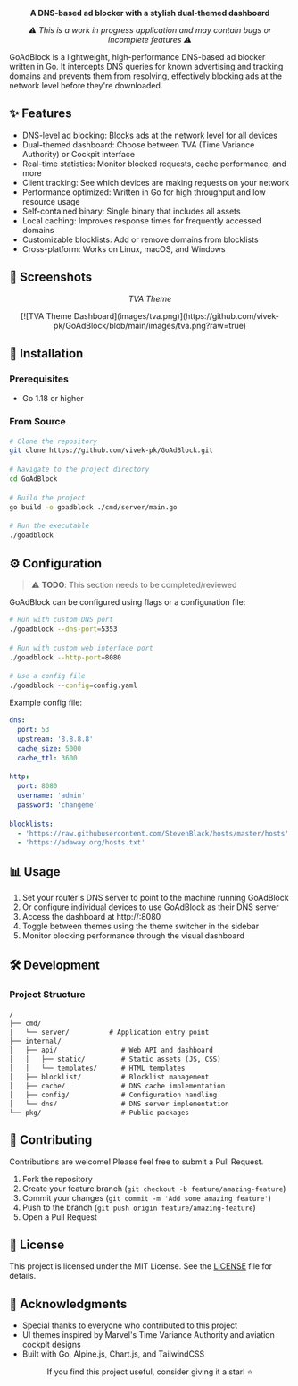 <div align="center">
<p><strong>A DNS-based ad blocker with a stylish dual-themed dashboard</strong></p>
</div>

<div align="center">
<p><em>⚠️ This is a work in progress application and may contain bugs or incomplete features ⚠️</em></p>
</div>

GoAdBlock is a lightweight, high-performance DNS-based ad blocker written in Go. It intercepts DNS queries for known advertising and tracking domains and prevents them from resolving, effectively blocking ads at the network level before they're downloaded.

## ✨ Features

- DNS-level ad blocking: Blocks ads at the network level for all devices
- Dual-themed dashboard: Choose between TVA (Time Variance Authority) or Cockpit interface
- Real-time statistics: Monitor blocked requests, cache performance, and more
- Client tracking: See which devices are making requests on your network
- Performance optimized: Written in Go for high throughput and low resource usage
- Self-contained binary: Single binary that includes all assets
- Local caching: Improves response times for frequently accessed domains
- Customizable blocklists: Add or remove domains from blocklists
- Cross-platform: Works on Linux, macOS, and Windows

## 📸 Screenshots

<div align="center">
<p><i>TVA Theme</i></p>
[![TVA Theme Dashboard](images/tva.png)](https://github.com/vivek-pk/GoAdBlock/blob/main/images/tva.png?raw=true)
</div>

## 🚀 Installation

### Prerequisites

- Go 1.18 or higher

### From Source

```sh
# Clone the repository
git clone https://github.com/vivek-pk/GoAdBlock.git

# Navigate to the project directory
cd GoAdBlock

# Build the project
go build -o goadblock ./cmd/server/main.go

# Run the executable
./goadblock
```

<!-- ### Using Docker
```sh
# Build the Docker image
docker build -t goadblock .

# Run the container
docker run -p 53:53/udp -p 8080:8080 goadblock
``` -->

## ⚙️ Configuration

> ⚠️ **TODO**: This section needs to be completed/reviewed

GoAdBlock can be configured using flags or a configuration file:

```sh
# Run with custom DNS port
./goadblock --dns-port=5353

# Run with custom web interface port
./goadblock --http-port=8080

# Use a config file
./goadblock --config=config.yaml
```

Example config file:

```yaml
dns:
  port: 53
  upstream: '8.8.8.8'
  cache_size: 5000
  cache_ttl: 3600

http:
  port: 8080
  username: 'admin'
  password: 'changeme'

blocklists:
  - 'https://raw.githubusercontent.com/StevenBlack/hosts/master/hosts'
  - 'https://adaway.org/hosts.txt'
```

## 📊 Usage

1. Set your router's DNS server to point to the machine running GoAdBlock
2. Or configure individual devices to use GoAdBlock as their DNS server
3. Access the dashboard at http://<goadblock-ip>:8080
4. Toggle between themes using the theme switcher in the sidebar
5. Monitor blocking performance through the visual dashboard
<!-- 6. Customize blocklists in the settings section -->

## 🛠️ Development

### Project Structure

```
/
├── cmd/
│   └── server/          # Application entry point
├── internal/
│   ├── api/                # Web API and dashboard
│   │   ├── static/         # Static assets (JS, CSS)
│   │   └── templates/      # HTML templates
│   ├── blocklist/          # Blocklist management
│   ├── cache/              # DNS cache implementation
│   ├── config/             # Configuration handling
│   └── dns/                # DNS server implementation
└── pkg/                    # Public packages
```

<!-- ### Building for Development

```sh
# Run with hot reload
air -c .air.toml

# Build with debugging symbols
go build -gcflags=all="-N -l" -o goadblock ./cmd/goadblock
``` -->

## 🤝 Contributing

Contributions are welcome! Please feel free to submit a Pull Request.

1. Fork the repository
2. Create your feature branch (`git checkout -b feature/amazing-feature`)
3. Commit your changes (`git commit -m 'Add some amazing feature'`)
4. Push to the branch (`git push origin feature/amazing-feature`)
5. Open a Pull Request

## 📝 License

This project is licensed under the MIT License. See the [LICENSE](LICENSE) file for details.

## 🙏 Acknowledgments

- Special thanks to everyone who contributed to this project
- UI themes inspired by Marvel's Time Variance Authority and aviation cockpit designs
- Built with Go, Alpine.js, Chart.js, and TailwindCSS

<div align="center">
<p>If you find this project useful, consider giving it a star! ⭐</p>
</div>
